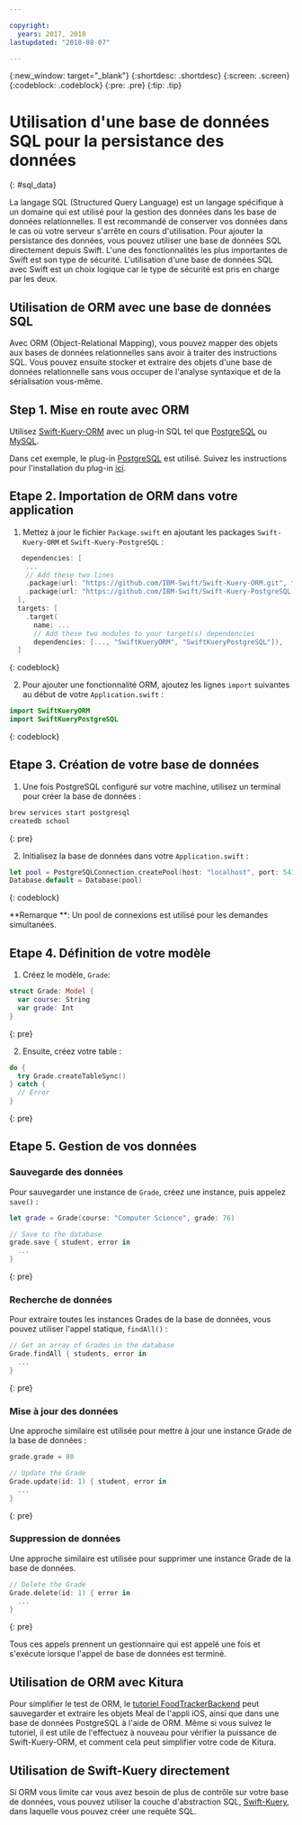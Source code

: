```yaml
---

copyright:
  years: 2017, 2018
lastupdated: "2018-08-07"

---
```

{:new_window: target="_blank"}
{:shortdesc: .shortdesc}
{:screen: .screen}
{:codeblock: .codeblock}
{:pre: .pre}
{:tip: .tip}

# Utilisation d'une base de données SQL pour la persistance des données
{: #sql_data}

La langage SQL (Structured Query Language) est un langage spécifique à un domaine qui est utilisé pour la gestion des données dans les base de données relationnelles. Il est recommandé de conserver vos données dans le cas où votre serveur s'arrête en cours d'utilisation. Pour ajouter la persistance des données, vous pouvez utiliser une base de données SQL directement depuis Swift. L'une des fonctionnalités les plus importantes de Swift est son type de sécurité. L'utilisation d'une base de données SQL avec Swift est un choix logique car le type de sécurité est pris en charge par les deux.

## Utilisation de ORM avec une base de données SQL

Avec ORM (Object-Relational Mapping), vous pouvez mapper des objets aux bases de données relationnelles sans avoir à traiter des instructions SQL. Vous pouvez ensuite stocker et extraire des objets d'une base de données relationnelle sans vous occuper de l'analyse syntaxique et de la sérialisation vous-même.

## Step 1. Mise en route avec ORM

Utilisez [Swift-Kuery-ORM](http://github.com/IBM-Swift/Swift-Kuery-ORM) avec un plug-in SQL tel que [PostgreSQL](http://github.com/IBM-Swift/Swift-Kuery-PostgreSQL) ou [MySQL](http://github.com/IBM-Swift/SwiftKueryMySQL).

Dans cet exemple, le plug-in [PostgreSQL](http://github.com/IBM-Swift/Swift-Kuery-PostgreSQL) est utilisé. Suivez les instructions pour l'installation du plug-in [ici](https://github.com/IBM-Swift/Swift-Kuery-PostgreSQL#postgresql-client-installation).

## Etape 2. Importation de ORM dans votre application

1. Mettez à jour le fichier `Package.swift` en ajoutant les packages `Swift-Kuery-ORM` et `Swift-Kuery-PostgreSQL` :
  ```swift
     dependencies: [
      ...
      // Add these two lines
      .package(url: "https://github.com/IBM-Swift/Swift-Kuery-ORM.git", from: "0.0.1"),
      .package(url: "https://github.com/IBM-Swift/Swift-Kuery-PostgreSQL.git", from: "1.0.0"),
    ],
    targets: [
      .target(
        name: ...
        // Add these two modules to your target(s) dependencies
        dependencies: [..., "SwiftKueryORM", "SwiftKueryPostgreSQL"]),
    ]
  ```
  {: codeblock}

2. Pour ajouter une fonctionnalité ORM, ajoutez les lignes `import` suivantes au début de votre `Application.swift` :
  ```swift
  import SwiftKueryORM
  import SwiftKueryPostgreSQL
  ```
  {: codeblock}

## Etape 3. Création de votre base de données

1. Une fois PostgreSQL configuré sur votre machine, utilisez un terminal pour créer la base de données :
  ```bash
  brew services start postgresql
  createdb school
  ```
  {: pre}

2. Initialisez la base de données dans votre `Application.swift` :
  ```swift
  let pool = PostgreSQLConnection.createPool(host: "localhost", port: 5432, options: [.databaseName("school")], poolOptions: ConnectionPoolOptions(initialCapacity: 10, maxCapacity: 50, timeout: 10000))
  Database.default = Database(pool)
  ```
  {: codeblock}

  **Remarque **: Un pool de connexions est utilisé pour les demandes simultanées.

## Etape 4. Définition de votre modèle

1. Créez le modèle, `Grade`:
  ```swift
  struct Grade: Model {
    var course: String
    var grade: Int
  }
  ```
  {: pre}

2. Ensuite, créez votre table :
  ```swift
  do {
    try Grade.createTableSync()
  } catch {
    // Error
  }
  ```
  {: pre}

## Etape 5. Gestion de vos données

### Sauvegarde des données

Pour sauvegarder une instance de `Grade`, créez une instance, puis appelez `save()` :
```swift
let grade = Grade(course: "Computer Science", grade: 76)

// Save to the database
grade.save { student, error in
  ...
}
```
{: pre}

### Recherche de données

Pour extraire toutes les instances Grades de la base de données, vous pouvez utiliser l'appel statique, `findAll()` :
```swift
// Get an array of Grades in the database
Grade.findAll { students, error in
  ...
}
```
{: pre}

### Mise à jour des données

Une approche similaire est utilisée pour mettre à jour une instance Grade de la base de données :
```swift
grade.grade = 80

// Update the Grade
Grade.update(id: 1) { student, error in
  ...
}
```
{: pre}

### Suppression de données

Une approche similaire est utilisée pour supprimer une instance Grade de la base de données.
```swift
// Delete the Grade
Grade.delete(id: 1) { error in
  ...
}
```
{: pre}

Tous ces appels prennent un gestionnaire qui est appelé une fois et s'exécute lorsque l'appel de base de données est terminé.

## Utilisation de ORM avec Kitura

Pour simplifier le test de ORM, le [tutoriel FoodTrackerBackend](https://github.com/IBM/FoodTrackerBackend) peut sauvegarder et extraire les objets Meal de l'appli iOS, ainsi que dans une base de données PostgreSQL à l'aide de ORM. Même si vous suivez le tutoriel, il est utile de l'effectuez à nouveau pour vérifier la puissance de Swift-Kuery-ORM, et comment cela peut simplifier votre code de Kitura.

## Utilisation de Swift-Kuery directement

Si ORM vous limite car vous avez besoin de plus de contrôle sur votre base de données, vous pouvez utiliser la couche d'abstraction SQL, [Swift-Kuery](http://github.com/IBM-Swift/Swift-Kuery), dans laquelle vous pouvez créer une requête SQL.
